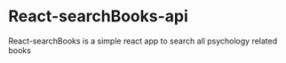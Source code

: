 # React-searchBooks-api
React-searchBooks is a simple react app to search all psychology related books
